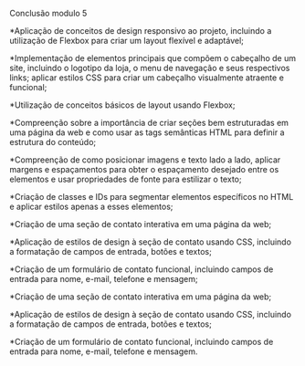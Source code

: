 Conclusão modulo 5

*Aplicação de  conceitos de design responsivo ao projeto, incluindo a utilização de Flexbox para criar um layout flexível e adaptável;

*Implementação de elementos principais que compõem o cabeçalho de um site, incluindo o logotipo da loja, o menu de navegação e seus respectivos links; aplicar estilos CSS para criar um cabeçalho visualmente atraente e funcional;

*Utilização de conceitos básicos de layout usando Flexbox;

*Compreenção sobre a importância de criar seções bem estruturadas em uma página da web e como usar as tags semânticas HTML para definir a estrutura do conteúdo;

*Compreenção de como posicionar imagens e texto lado a lado, aplicar margens e espaçamentos para obter o espaçamento desejado entre os elementos e usar propriedades de fonte para estilizar o texto;

*Criação de classes e IDs para segmentar elementos específicos no HTML e aplicar estilos apenas a esses elementos;

*Criação de uma seção de contato interativa em uma página da web;

*Aplicação de estilos de design à seção de contato usando CSS, incluindo a formatação de campos de entrada, botões e textos;

*Criação de um formulário de contato funcional, incluindo campos de entrada para nome, e-mail, telefone e mensagem;

*Criação de uma seção de contato interativa em uma página da web;

*Aplicação de estilos de design à seção de contato usando CSS, incluindo a formatação de campos de entrada, botões e textos;

*Criação de um formulário de contato funcional, incluindo campos de entrada para nome, e-mail, telefone e mensagem.

